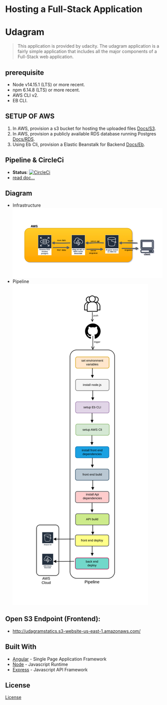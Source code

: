 # Hosting a Full-Stack Application
# Udagram
> This application is provided by udacity. The udagram application is a fairly simple application that includes all the major components of a Full-Stack web application.

## prerequisite
- Node v14.15.1 (LTS) or more recent.
- npm 6.14.8 (LTS) or more recent.
- AWS CLI v2.
- EB CLI.

## SETUP OF AWS
1. In AWS, provision a s3 bucket for hosting the uploaded files [Docs/S3](./Docs/S3.md).
2. In AWS, provision a publicly available RDS database running Postgres [Docs/RDS](./Docs/RDS.md).
3. Using Eb Cli, provision a Elastic Beanstalk for Backend [Docs/Eb](./Docs/Eb.md).

## Pipeline & CircleCi
- **Status**: [![CircleCi](https://circleci.com/gh/ahmedIbrahimKenawi/hosting-full-stack.svg?style=svg)](https://circleci.com/gh/ahmedIbrahimKenawi/hosting-full-stack)
- [read doc...](./Docs/Pipeline&CircleCi.md)

## Diagram
- Infrastructure![infrastructure](./Docs/diagram/infrastructure.png)
- Pipeline![infrastructure](./Docs/diagram/pipeline.png)

## Open S3 Endpoint (Frontend):
- http://udagramstatics.s3-website-us-east-1.amazonaws.com/

## Built With
- [Angular](https://angular.io/) - Single Page Application Framework
- [Node](https://nodejs.org) - Javascript Runtime
- [Express](https://expressjs.com/) - Javascript API Framework

## License
[License](LICENSE.txt)
